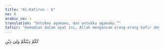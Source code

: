 ```yaml
---
title: "Al-Kafirun - 6"
no: 6
arabic_no: ٦
translation: "Untukmu agamamu, dan untukku agamaku.”"
tafsir: "Kemudian dalam ayat ini, Allah mengancam orang-orang kafir dengan firman-Nya yaitu, \"Bagi kamu balasan atas amal perbuatanmu dan bagiku balasan atas amal perbuatanku.\" Dalam ayat lain Allah berfirman:\n\nBagi kami amalan kami, bagi kamu amalan kamu. (al-Baqarah/2: 139)"
---
```


لَكُمْ دِيْنُكُمْ وَلِيَ دِيْنِ ࣖ
